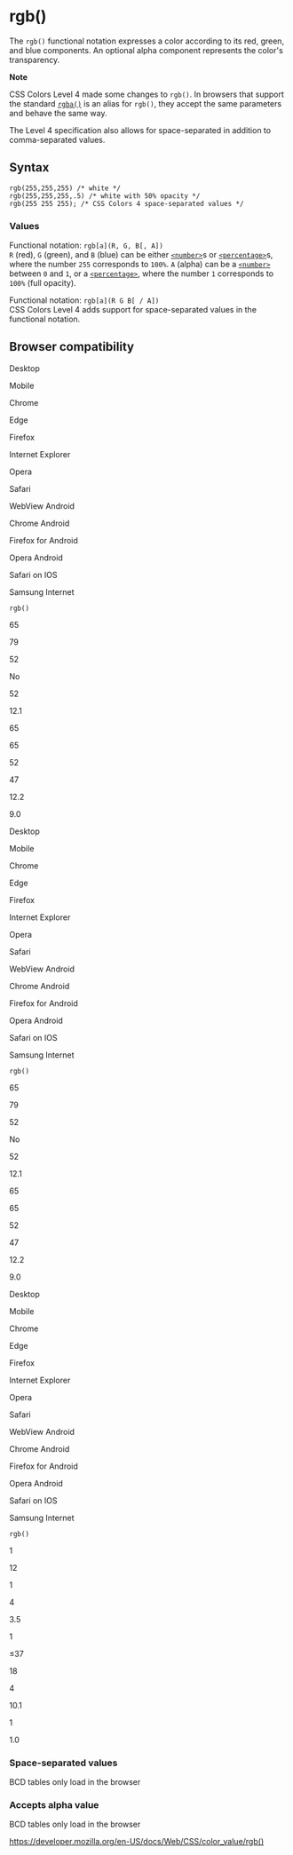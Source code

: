 # rgb()

The `rgb()` functional notation expresses a color according to its red, green, and blue components. An optional alpha component represents the color's transparency.

**Note**

CSS Colors Level 4 made some changes to `rgb()`. In browsers that support the standard [`rgba()`](<rgba()>) is an alias for `rgb()`, they accept the same parameters and behave the same way.

The Level 4 specification also allows for space-separated in addition to comma-separated values.

## Syntax

    rgb(255,255,255) /* white */
    rgb(255,255,255,.5) /* white with 50% opacity */
    rgb(255 255 255); /* CSS Colors 4 space-separated values */

### Values

Functional notation: `rgb[a](R, G, B[, A])`  
`R` (red), `G` (green), and `B` (blue) can be either [`<number>`](../number)s or [`<percentage>`](../percentage)s, where the number `255` corresponds to `100%`. `A` (alpha) can be a [`<number>`](../number) between `0` and `1`, or a [`<percentage>`](../percentage), where the number `1` corresponds to `100%` (full opacity).

Functional notation: `rgb[a](R G B[ / A])`  
CSS Colors Level 4 adds support for space-separated values in the functional notation.

## Browser compatibility

Desktop

Mobile

Chrome

Edge

Firefox

Internet Explorer

Opera

Safari

WebView Android

Chrome Android

Firefox for Android

Opera Android

Safari on IOS

Samsung Internet

`rgb()`

65

79

52

No

52

12.1

65

65

52

47

12.2

9.0

Desktop

Mobile

Chrome

Edge

Firefox

Internet Explorer

Opera

Safari

WebView Android

Chrome Android

Firefox for Android

Opera Android

Safari on IOS

Samsung Internet

`rgb()`

65

79

52

No

52

12.1

65

65

52

47

12.2

9.0

Desktop

Mobile

Chrome

Edge

Firefox

Internet Explorer

Opera

Safari

WebView Android

Chrome Android

Firefox for Android

Opera Android

Safari on IOS

Samsung Internet

`rgb()`

1

12

1

4

3.5

1

≤37

18

4

10.1

1

1.0

### Space-separated values

BCD tables only load in the browser

### Accepts alpha value

BCD tables only load in the browser

<a href="https://developer.mozilla.org/en-US/docs/Web/CSS/color_value/rgb()" class="_attribution-link">https://developer.mozilla.org/en-US/docs/Web/CSS/color_value/rgb()</a>
